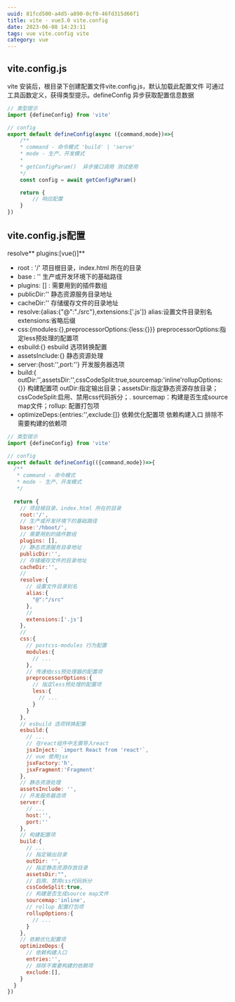 ```yaml
---
uuid: 81fcd500-a4d5-a890-0cf0-46fd315d66f1
title: vite - vue3.0 vite.config
date: 2023-06-08 14:23:11
tags: vue vite.config vite
category: vue
---
```

## vite.config.js
vite 安装后，根目录下创建配置文件vite.config.js，默认加载此配置文件
可通过工具函数定义，获得类型提示。defineConfig
异步获取配置信息数据
```js
// 类型提示
import {defineConfig} from 'vite'

// config
export default defineConfig(async ({command,mode})=>{
    /**
    * command - 命令模式 'build' | 'serve'
    * mode - 生产、开发模式 
    * 
    * getConfigParam()  异步接口调用 测试使用
    */
    const config = await getConfigParam()

    return {
        // 响应配置
    }
})
```

## vite.config.js配置
resolve**
plugins:[vue()]**

- root : '/'
  项目根目录，index.html 所在的目录
- base : ''
  生产或开发环境下的基础路径
- plugins: [] :
  需要用到的插件数组
- publicDir:''
  静态资源服务目录地址
- cacheDir:''
  存储缓存文件的目录地址
- resolve:{alias:{"@":"./src"},extensions:['.js']}
  alias:设置文件目录别名 extensions:省略后缀
- css:{modules:{},preprocessorOptions:{less:{}}}
  preprocessorOptions:指定less预处理的配置项
- esbuild:{}
  esbuild 选项转换配置
- assetsInclude:{}
  静态资源处理
- server:{host:'',port:''}
  开发服务器选项
- build:{ outDir:'',assetsDir:'',cssCodeSplit:true,sourcemap:'inline'rollupOptions:{}}
  构建配置项  outDir:指定输出目录；assetsDir:指定静态资源存放目录；cssCodeSplit:启用、禁用css代码拆分；.
  sourcemap：构建是否生成source map文件；rollup: 配置打包项
- optimizeDeps:{entries:'',exclude:[]}
  依赖优化配置项  依赖构建入口  排除不需要构建的依赖项
    

```js
// 类型提示
import {defineConfig} from 'vite'

// config
export default defineConfig(({command,mode})=>{
  /**
   * command - 命令模式
   * mode - 生产、开发模式
   */
  
  return {
    // 项目根目录，index.html 所在的目录
    root:'/',
    // 生产或开发环境下的基础路径
    base:'/hboot/',
    // 需要用到的插件数组
    plugins: [],
    // 静态资源服务目录地址
    publicDir:'',
    // 存储缓存文件的目录地址
    cacheDir:'',
    // 
    resolve:{
      // 设置文件目录别名
      alias:{
        "@":"/src"
      },
      //
      extensions:['.js']
    },
    //
    css:{
      // postcss-modules 行为配置
      modules:{
        // ...
      },
      // 传递给css预处理器的配置项
      preprocessorOptions:{
        // 指定less预处理的配置项
        less:{
          // ...
        }
      }
    },
    // esbuild 选项转换配置
    esbuild:{
      // ...
      // 在react组件中无需导入react
      jsxInject: `import React from 'react'`,
      // vue 使用jsx
      jsxFactory:'h',
      jsxFragment:'Fragment'
    },
    // 静态资源处理
    assetsInclude: '',
    // 开发服务器选项
    server:{
      // ...
      host:'',
      port:''
    },
    // 构建配置项
    build:{
      // ...
      // 指定输出目录
      outDir: '',
      // 指定静态资源存放目录
      assetsDir:"",
      // 启用、禁用css代码拆分
      cssCodeSplit:true,
      // 构建是否生成source map文件
      sourcemap:'inline',
      // rollup 配置打包项
      rollupOptions:{
        // ...
      }
    },
    // 依赖优化配置项
    optimizeDeps:{
      // 依赖构建入口
      entries:'',
      // 排除不需要构建的依赖项
      exclude:[],
    }
  }
})
```



